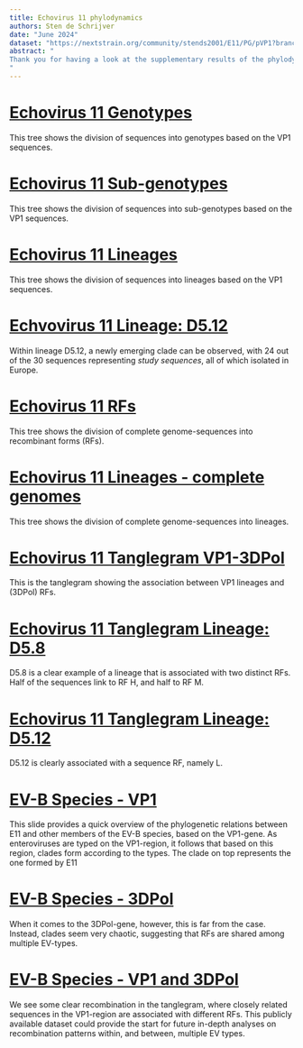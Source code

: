 ```yaml
---
title: Echovirus 11 phylodynamics
authors: Sten de Schrijver
date: "June 2024"
dataset: "https://nextstrain.org/community/stends2001/E11/PG/pVP1?branchLabel=Genotype_VP1&showBranchLabels=all"
abstract: "
Thank you for having a look at the supplementary results of the phylodynamic analysis. This Nextstrain *narrative* covers the same results, but allows the visualisation of a bit more nuances. Moreover, Auspice allows any viewer to explore the data. In case of any questions, feel free to contact me at _stends2001@gmail.com_. I will be covering the following topics in general, but I have uploaded the data with a few more variables that allows you to explore the analysis.
"
---
```


# [Echovirus 11 Genotypes](https://nextstrain.org/community/stends2001/E11/PG/pVP1?branchLabel=Genotype_VP1&showBranchLabels=all)
This tree shows the division of sequences into genotypes based on the VP1 sequences.

# [Echovirus 11 Sub-genotypes](https://nextstrain.org/community/stends2001/E11/PG/pVP1?branchLabel=Genotype_VP1&c=Subgenotype_VP1&showBranchLabels=all)
This tree shows the division of sequences into sub-genotypes based on the VP1 sequences.

# [Echovirus 11 Lineages](https://nextstrain.org/community/stends2001/E11/PG/pVP1?branchLabel=Genotype_VP1&c=Subsubgenotype_VP1&showBranchLabels=all)
This tree shows the division of sequences into lineages based on the VP1 sequences.

# [Echvovirus 11 Lineage: D5.12](https://nextstrain.org/community/stends2001/E11/PG/pVP1?c=Country&label=Subsubgenotype_VP1:D5.12)
Within lineage D5.12, a newly emerging clade can be observed, with 24 out of the 30 sequences representing _study sequences_, all of which isolated in Europe.

# [Echovirus 11 RFs](https://nextstrain.org/community/stends2001/E11/CG/3DPol)
This tree shows the division of complete genome-sequences into recombinant forms (RFs).

# [Echovirus 11 Lineages - complete genomes](https://nextstrain.org/community/stends2001/E11/CG/VP1)
This tree shows the division of complete genome-sequences into lineages.

# [Echovirus 11 Tanglegram VP1-3DPol](https://nextstrain.org/community/stends2001/E11/CG/VP1:community/stends2001/E11/CG/3DPol?c=Tanglegram_genotype)
This is the tanglegram showing the association between VP1 lineages and (3DPol) RFs.

# [Echovirus 11 Tanglegram Lineage: D5.8](https://nextstrain.org/community/stends2001/E11/CG/VP1:community/stends2001/E11/CG/3DPol?c=Tanglegram_genotype&label=Tanglegram_genotype:VP1_D5.8)
D5.8 is a clear example of a lineage that is associated with two distinct RFs. Half of the sequences link to RF H, and half to RF M.

# [Echovirus 11 Tanglegram Lineage: D5.12](https://nextstrain.org/community/stends2001/E11/CG/VP1:community/stends2001/E11/CG/3DPol?c=Tanglegram_genotype&label=Tanglegram_genotype:VP1_D5.12)
D5.12 is clearly associated with a sequence RF, namely L.

# [EV-B Species - VP1](https://nextstrain.org/community/stends2001/E11/EV-B/VP1)
This slide provides a quick overview of the phylogenetic relations between E11 and other members of the EV-B species, based on the VP1-gene. As enteroviruses are typed on the VP1-region, it follows that based on this region, clades form according to the types. The clade on top represents the one formed by E11

# [EV-B Species - 3DPol](https://nextstrain.org/community/stends2001/E11/EV-B/3DPol)
When it comes to the 3DPol-gene, however, this is far from the case. Instead, clades seem very chaotic, suggesting that RFs are shared among multiple EV-types.

# [EV-B Species - VP1 and 3DPol](https://nextstrain.org/community/stends2001/E11/EV-B/VP1:community/stends2001/E11/EV-B/3DPol)
We see some clear recombination in the tanglegram, where closely related sequences in the VP1-region are associated with different RFs. This publicly available dataset could provide the start for future in-depth analyses on recombination patterns within, and between, multiple EV types.
